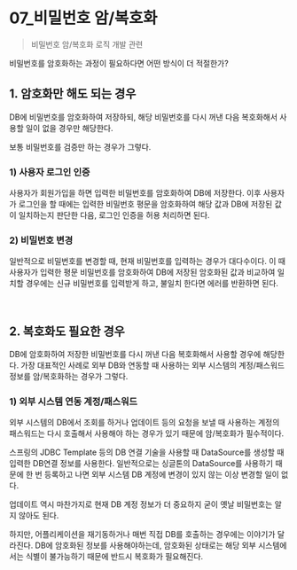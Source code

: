 # 07_비밀번호 암/복호화

> 비밀번호 암/복호화 로직 개발 관련

비밀번호를 암호화하는 과정이 필요하다면 어떤 방식이 더 적절한가?

## 1. 암호화만 해도 되는 경우

DB에 비밀번호를 암호화하여 저장하되, 해당 비밀번호를 다시 꺼낸 다음 복호화해서 사용할 일이 없을 경우만 해당한다.

보통 비밀번호를 검증만 하는 경우가 그렇다.

### 1) 사용자 로그인 인증

사용자가 회원가입을 하면 입력한 비밀번호를 암호화하여 DB에 저장한다. 이후 사용자가 로그인을 할 때에는 입력한 비밀번호 평문을 암호화하여 해당 값과 DB에 저장된 값이 일치하는지 판단한 다음, 로그인 인증을 허용 처리하면 된다.

### 2) 비밀번호 변경

일반적으로 비밀번호를 변경할 때, 현재 비밀번호를 입력하는 경우가 대다수이다. 이 때 사용자가 입력한 평문 비밀번호를 암호화하여 DB에 저장된 암호화된 값과 비교하여 일치할 경우에는 신규 비밀번호를 입력받게 하고, 불일치 한다면 에러를 반환하면 된다.

<br>

## 2. 복호화도 필요한 경우

DB에 암호화하여 저장한 비밀번호를 다시 꺼낸 다음 복호화해서 사용할 경우에 해당한다. 가장 대표적인 사례로 외부 DB와 연동할 때 사용하는 외부 시스템의 계정/패스워드 정보를 암/복호화하는 경우가 그렇다.

### 1) 외부 시스템 연동 계정/패스워드

외부 시스템의 DB에서 조회를 하거나 업데이트 등의 요청을 보낼 때 사용하는 계정의 패스워드는 다시 호출해서 사용해야 하는 경우가 있기 때문에 암/복호화가 필수적이다.

스프링의 JDBC Template 등의 DB 연결 기술을 사용할 때 DataSource를 생성할 때 입력한 DB연결 정보를 사용한다. 일반적으로는 싱글톤의 DataSource를 사용하기 때문에 한 번 등록하고 나면 외부 시스템 DB 계정에 변경이 있지 않는 이상 변경할 일이 없다.

업데이트 역시 마찬가지로 현재 DB 계정 정보가 더 중요하지 굳이 옛날 비밀번호는 알지 않아도 된다.

하지만, 어플리케이션을 재기동하거나 매번 직접 DB를 호출하는 경우에는 이야기가 달라진다. DB에 암호화된 정보를 사용해야하는데, 암호화된 상태로는 해당 외부 시스템에서는 식별이 불가능하기 때문에 반드시 복호화가 필요해진다.